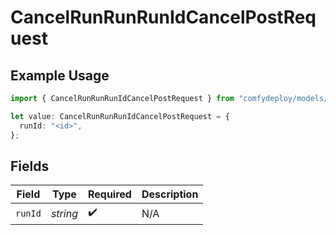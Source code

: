 # CancelRunRunRunIdCancelPostRequest

## Example Usage

```typescript
import { CancelRunRunRunIdCancelPostRequest } from "comfydeploy/models/operations";

let value: CancelRunRunRunIdCancelPostRequest = {
  runId: "<id>",
};
```

## Fields

| Field              | Type               | Required           | Description        |
| ------------------ | ------------------ | ------------------ | ------------------ |
| `runId`            | *string*           | :heavy_check_mark: | N/A                |
